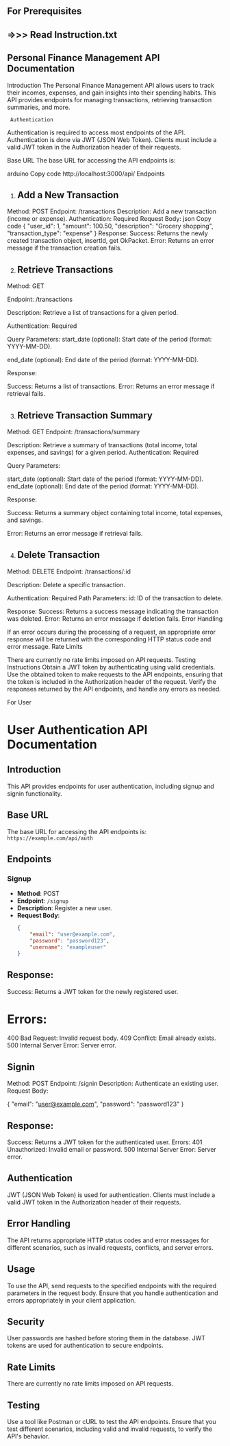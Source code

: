  ## For Prerequisites
## =>>> Read Instruction.txt


##                   Personal Finance Management API Documentation 
Introduction
The Personal Finance Management API allows users to track their incomes, expenses, and gain insights into their spending habits. This API provides endpoints for managing transactions, retrieving transaction summaries, and more.

     Authentication
Authentication is required to access most endpoints of the API. Authentication is done via JWT (JSON Web Token). Clients must include a valid JWT token in the Authorization header of their requests.

Base URL
The base URL for accessing the API endpoints is:

arduino
Copy code
http://localhost:3000/api/
Endpoints
1. ## Add a New Transaction
Method: POST
Endpoint: /transactions
Description: Add a new transaction (income or expense).
Authentication: Required
Request Body:
json
Copy code
{
    "user_id": 1,
    "amount": 100.50,
    "description": "Grocery shopping",
    "transaction_type": "expense"
}
Response:
Success: Returns the newly created transaction object, insertId, get OkPacket.
Error: Returns an error message if the transaction creation fails.

2. ##  Retrieve Transactions

Method: GET

Endpoint: /transactions

Description: Retrieve a list of transactions for a given period.

Authentication: Required

Query Parameters:
start_date (optional): Start date of the period (format: YYYY-MM-DD).

end_date (optional): End date of the period (format: YYYY-MM-DD).

Response:

Success: Returns a list of transactions.
Error: Returns an error message if retrieval fails.


3. ## Retrieve Transaction Summary


Method: GET
Endpoint: /transactions/summary

Description: Retrieve a summary of transactions (total income, total expenses, and savings) for a given period.
Authentication: Required

Query Parameters:

start_date (optional): Start date of the period (format: YYYY-MM-DD).
end_date (optional): End date of the period (format: YYYY-MM-DD).

Response:

Success: Returns a summary object containing total income, total expenses, and savings.

Error: Returns an error message if retrieval fails.


4. ## Delete Transaction


Method: DELETE
Endpoint: /transactions/:id

Description: Delete a specific transaction.

Authentication: Required
Path Parameters:
id: ID of the transaction to delete.

Response:
Success: Returns a success message indicating the transaction was deleted.
Error: Returns an error message if deletion fails.
Error Handling

If an error occurs during the processing of a request, an appropriate error response will be returned with the corresponding HTTP status code and error message.
Rate Limits

There are currently no rate limits imposed on API requests.
Testing Instructions
Obtain a JWT token by authenticating using valid credentials.
Use the obtained token to make requests to the API endpoints, ensuring that the token is included in the Authorization header of the request.
Verify the responses returned by the API endpoints, and handle any errors as needed.


For User 


# User Authentication API Documentation

## Introduction
This API provides endpoints for user authentication, including signup and signin functionality.

## Base URL
The base URL for accessing the API endpoints is: `https://example.com/api/auth`

## Endpoints

### Signup

- **Method**: POST
- **Endpoint**: `/signup`
- **Description**: Register a new user.
- **Request Body**:
  ```json
  {
      "email": "user@example.com",
      "password": "password123",
      "username": "exampleuser"
  }


## Response:
Success: Returns a JWT token for the newly registered user.
#  Errors:
400 Bad Request: Invalid request body.
409 Conflict: Email already exists.
500 Internal Server Error: Server error.


## Signin


Method: POST
Endpoint: /signin
Description: Authenticate an existing user.
Request Body:

{
    "email": "user@example.com",
    "password": "password123"
}



## Response:
Success: Returns a JWT token for the authenticated user.
Errors:
401 Unauthorized: Invalid email or password.
500 Internal Server Error: Server error.
## Authentication
JWT (JSON Web Token) is used for authentication. Clients must include a valid JWT token in the Authorization header of their requests.

## Error Handling
The API returns appropriate HTTP status codes and error messages for different scenarios, such as invalid requests, conflicts, and server errors.

## Usage
To use the API, send requests to the specified endpoints with the required parameters in the request body. Ensure that you handle authentication and errors appropriately in your client application.

 ## Security
User passwords are hashed before storing them in the database.
JWT tokens are used for authentication to secure endpoints.
## Rate Limits
There are currently no rate limits imposed on API requests.

 ## Testing
Use a tool like Postman or cURL to test the API endpoints.
Ensure that you test different scenarios, including valid and invalid requests, to verify the API's behavior.

